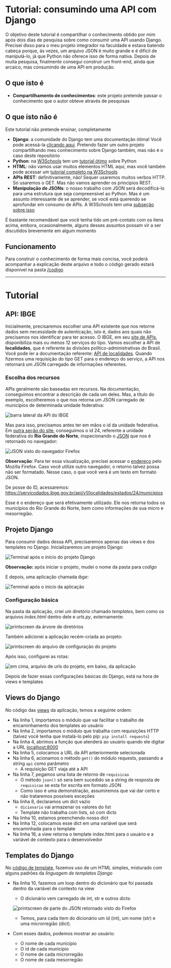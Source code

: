 # Tutorial: consumindo uma API com Django

O objetivo deste tutorial é compartilhar o conhecimento obtido por mim após dois dias de pesquisa sobre como consumir uma API usando Django. Precisei disso para o meu projeto integrador na faculdade e estava batendo cabeça porque, às vezes, um arquivo JSON é muito grande e é difícil de manipulá-lo, já que Python não oferece isso de forma nativa. Depois de muita pesquisa, finalmente consegui construir um front-end, ainda que arcaico, mas consumindo de uma API em produção.

## O que isto é
- **Compartilhamento de conhecimentos**: este projeto pretende passar o conhecimento que o autor obteve através de pesquisas

## O que isto não é
Este tutorial não pretende ensinar, completamente
- **Django**: a comunidade do Django tem uma documentação ótima! Você pode acessá-la [clicando aqui](https://www.djangoproject.com/). Pretendo fazer um outro projeto compartilhando meu conhecimento sobre Django também, mas não é o caso deste repositório
- **Python**: na [W3Schools](https://www.w3schools.com) tem um [tutorial ótimo](https://www.w3schools.com/python/default.asp) sobre Python
- **HTML**: não vamos usar muitos elementos HTML aqui, mas você também pode acessar um [tutorial completo na W3Schools](https://www.w3schools.com/html/default.asp)
- **APIs REST**: definitivamente, não! Sequer usaremos muitos verbos HTTP. Só usaremos o GET. Mas não vamos aprender os princípios REST.
- **Manipulação de JSONs**: o nosso trabalho com JSON será decodificá-lo para uma estrutura que seja compreensível ao Python. Mas é um assunto interessante de se aprender, se você está querendo se aprofundar em consumo de APIs. A W3Schools tem uma [subseção sobre isso](https://www.w3schools.com/js/js_json_intro.asp)

É bastante recomendável que você tenha tido um pré-contato com os itens acima, embora, ocasionalmente, alguns desses assuntos possam vir a ser discutidos brevemente em algum momento

## Funcionamento
Para construir o conhecimento de forma mais concisa, você poderá acompanhar a explicação deste arquivo e todo o código gerado estará disponível na pasta [/codigo](/codigo)

---

# Tutorial

## API: IBGE
Inicialmente, precisaremos escolher uma API existente que nos retorne dados sem necessidade de autenticação, isto é, dados aos quais não precisamos nos identificar para ter acesso. O IBGE, em seu [site de APIs](https://servicodados.ibge.gov.br/api/docs), disponibiliza mais ou menos 12 serviços do tipo. Vamos escolher a API de **localidades**, que é referente às divisões político-administrativas do Brasil. Você pode ler a documentação referente: [API de localidades](https://servicodados.ibge.gov.br/api/docs/localidades?versao=1). Quando fizermos uma requisição do tipo GET para o endereço do serviço, a API nos retornará um JSON carregado de informações referentes.

### Escolha dos recursos
APIs geralmente são baseadas em recursos. Na documentação, conseguimos encontrar a descrição de cada um deles. Mas, a título do exemplo, escolheremos o que nos retorna um JSON carregado de municípios de determinada unidade federativa:

![barra lateral da API do IBGE](/image.png)

Mas para isso, precisamos antes ter em mãos o id da unidade federativa. Em [outra seção do site](https://servicodados.ibge.gov.br/api/docs/localidades?versao=1#api-UFs-estadosGet), conseguimos o id 24, referente a unidade federativa do **Rio Grande do Norte**, inspecionando o [JSON](https://servicodados.ibge.gov.br/api/v1/localidades/estados/) que nos é retornado no navegador:

![JSON visto do navegador Firefox](/image2.png)

**Observação**: Para ter essa visualização, precisei acessar o [endereço](https://servicodados.ibge.gov.br/api/v1/localidades/estados/) pelo Mozilla Firefox. Caso você utilize outro navegador, o retorno talvez possa não ser formatado. Nesse caso, o que você verá é um texto em formato JSON.

De posse do ID, acessaremos: https://servicodados.ibge.gov.br/api/v1/localidades/estados/24/municipios

Esse é o endereço que será efetivamente utilizado. Ele nos retorna todos os municípios do Rio Grande do Norte, bem como informações de sua micro e mesorregião.

## Projeto Django
Para consumir dados dessa API, precisaremos apenas das views e dos templates no Django. Inicializaremos um projeto Django:

![Terminal após o início do projeto Django](/image3.png)

**Observação:** após iniciar o projeto, mudei o nome da pasta para _codigo_

E depois, uma aplicação chamada _ibge_:

![Terminal após o inicio da aplicação](/image4.png)

### Configuração básica
Na pasta da aplicação, criei um diretório chamado _templates_, bem como os arquivos _index.html_ dentro dele e _urls.py_, externamente:

![printscreen da árvore de diretórios](/image6.png)

Também adicionei a aplicação recém-criada ao projeto:

![printscreen do arquivo de configuração do projeto](/image5.png)

Após isso, configurei as rotas:

![em cima, arquivo de urls do projeto, em baixo, da aplicação](/image7.png)

Depois de fazer essas configurações básicas do Django, está na hora de views e templates

## Views do Django
No código das [views](/codigo/ibge/views.py) da aplicação, temos a seguinte ordem:
- Na linha 1, importamos o módulo que vai facilitar o trabalho de encaminhamento dos templates ao usuário
- Na linha 2, importamos o módulo que trabalha com requisições HTTP (talvez você tenha que instalá-lo pelo pip: `pip install requests`)
- Na linha 4, abrimos a função que atenderá ao usuário quando ele digitar a URL [localhost:8000](localhost:8000)
- Na linha 5, colocamos a URL da API anteriormente selecionada
- Na linha 6, acionamos o método `get()` do módulo requests, passando a string `api` como parâmetro
  - A requisição GET viaja até a API
- Na linha 7, pegamos uma lista de retorno de `requisicao`
  - O método `json()` só sera bem sucedido se a string de resposta de `requisicao` se esta for escrita em formato JSON
  - Como isso é uma demonstração, assumiremos que vai dar certo e não trataremos possíveis exceções
- Na linha 8, declaramos um dict vazio
  - `dicionario` vai armazenar os valores do list
  - Template não trabalha com lists, só com dicts
- Na linha 10, estamos preenchendo nosso dict
- Na linha 12, colocamos esse dict em uma variável que será encaminhada para o template
- Na linha 16, a view retorna o template index.html para o usuário e a variável de contexto para o desenvolvedor

## Templates do Django
No [código de template](/codigo/ibge/templates/index.html), fazemos uso de um HTML simples, misturado com alguns padrões da _linguagem de templates Django_
- Na linha 10, fazemos um loop dentro do dicionário que foi passada dentro da variável de contexto na view
  - O dicionário vem carregado de int, str e outros dicts:

  ![printscreen de parte do JSON retornado visto do Firefox](/image8.png)

  - Temos, para cada item do dicionário um id (int), um nome (str) e uma microrregião (dict).
- Com esses dados, podemos mostrar ao usuário:
  - O nome de cada municipio
  - O id de cada municipio
  - O nome de cada microrregião
  - O nome de cada mesorregião
